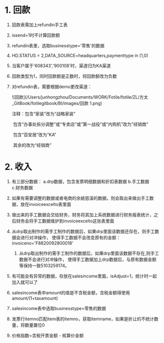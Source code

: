 # 1. 回款

1. 回款表需加上refundin手工表

2. issend=1时不计算回款额

3. refundin表里，选取businesstype='零售'的数据

4. HD.STATUS =  2,DATA_SOURCE=headquarters,paymenttype in (1,0)

5. 当客户属于'608343','900108'时，渠道归为KA渠道

6. 回款类型为1，同时回款额是正数时，将回款额改为负数

7. 对refundin表，需要根据demo更改渠道：

   ![回款](/Users/junhongzhou/Documents/WORK/Fotile/fotile/ZL/方太_GitBook/fotilegitbook/BI/images/回款 1.png)

   注释：包含“家装”改为“战略家装”

   ​			包含“办事处拆分调整”或“专卖店”或“第一战役”或“内购机”改为"经销商"

   ​			包含“百安居”改为“KA”

   ​			其余的改为“经销商”



# 2. 收入

1. 有三部分数据：
   a.drp数据，包含发票明细数据和折扣表数据
   b.手工数据                    
   c.财务数据
2. 如果有需要调整的数据或者电商的余姚慈溪的数据，则会取出来做出手工数据，放在invoiceexcelto表里面
3. 做出来的手工数据会交给财务，财务将其加上系统数据进行财务报表统计，之后财务会将手工数据维护到invoiceexcelto这张表里面
4. 从drp取出制作的需手工制作的数据后，如果drp里面该数据还存在，则手工数据会进行对冲操作，
          使得手工数据不会改变原有的金额：invoiceno='F8820092800018'
   1. 从drp取出制作的需手工制作的数据后，如果drp里面该数据不存在,则手工数据不会进行对冲操作，
             使得手工数据加上drp数据后，与原有数据金额等保持一致5103259174。

5. 有可能会有异常的数据，存放在salesincome里面，isAdjust=1，统计时一起加入就可以了
6. salesincome表中amount的值是不含税金额，含税金额得使用amount/(1+taxamount)
7. salesincome表中选取businesstype=零售的数据
8. 发票行itemno匹配item表的itemno，获取itemname，如果是折让的不统计数量，将数量置位0
9. 价格指数=含税开票金额 - 核算价金额

